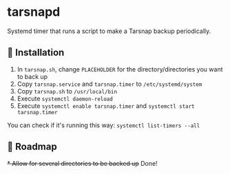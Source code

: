 # tarsnapd

Systemd timer that runs a script to make a Tarsnap backup periodically. 

## 🔌 Installation

1. In `tarsnap.sh`, change `PLACEHOLDER` for the directory/directories you want to back up
2. Copy `tarsnap.service` and `tarsnap.timer` to `/etc/systemd/system`
3. Copy `tarsnap.sh` to `/usr/local/bin`
4. Execute `systemctl daemon-reload`
5. Execute `systemctl enable tarsnap.timer` and `systemctl start tarsnap.timer`

You can check if it's running this way: `systemctl list-timers --all`

## 🧭 Roadmap
~~* Allow for several directories to be backed up~~ Done!
